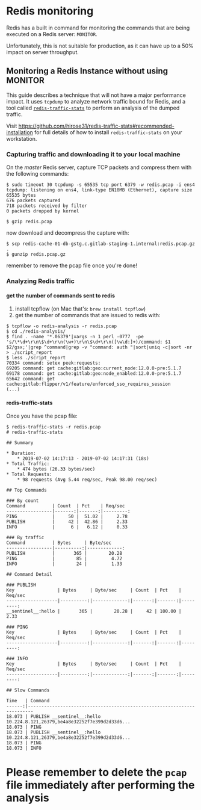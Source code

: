 # Redis monitoring

Redis has a built in command for monitoring the commands that are being executed on a Redis server: `MONITOR`.

Unfortunately, this is not suitable for production, as it can have up to a 50% impact on server throughput.

## Monitoring a Redis Instance without using MONITOR

This guide describes a technique that will not have a major performance impact. It uses `tcpdump` to analyze network traffic bound for Redis,
and a tool called [`redis-traffic-stats`](https://github.com/hirose31/redis-traffic-stats) to perform an analysis of the dumped traffic.

Visit https://github.com/hirose31/redis-traffic-stats#recommended-installation for full details of how to install `redis-traffic-stats` on your workstation.

### Capturing traffic and downloading it to your local machine

On the *master* Redis server, capture TCP packets and compress them with the following commands:

```shell
$ sudo timeout 30 tcpdump -s 65535 tcp port 6379 -w redis.pcap -i ens4
tcpdump: listening on ens4, link-type EN10MB (Ethernet), capture size 65535 bytes
676 packets captured
718 packets received by filter
0 packets dropped by kernel

$ gzip redis.pcap
```

now download and decompress the capture with:
```shell
$ scp redis-cache-01-db-gstg.c.gitlab-staging-1.internal:redis.pcap.gz .
$ gunzip redis.pcap.gz
```

remember to remove the pcap file once you're done!

### Analyzing Redis traffic

#### get the number of commands sent to redis ####

1. install tcpflow (on Mac that's: `brew install tcpflow`)
1. get the number of commands that are issued to redis with:
```shell
$ tcpflow -o redis-analysis -r redis.pcap
$ cd ./redis-analysis/
$ find . -name '*.06379'|xargs -n 1 perl -0777  -pe 's/\*\d+\r\n\$\d+\r\n(\w+)\r\n\$\d+\r\n([\w\d:]+)/command: $1 $2/gsx;'|grep ^command|grep -v "command: auth "|sort|uniq -c|sort -nr > ./script_report
$ less ./script_report
70334 command: setex peek:requests:
69205 command: get cache:gitlab:geo:current_node:12.0.0-pre:5.1.7
69178 command: get cache:gitlab:geo:node_enabled:12.0.0-pre:5.1.7
65642 command: get cache:gitlab:flipper/v1/feature/enforced_sso_requires_session
(...)
```

#### redis-traffic-stats ####

Once you have the pcap file:

```shell
$ redis-traffic-stats -r redis.pcap
# redis-traffic-stats

## Summary

* Duration:
    * 2019-07-02 14:17:13 - 2019-07-02 14:17:31 (18s)
* Total Traffic:
    * 474 bytes (26.33 bytes/sec)
* Total Requests:
    * 98 requests (Avg 5.44 req/sec, Peak 98.00 req/sec)

## Top Commands

### By count
Command          | Count  | Pct    | Req/sec
-----------------|-------:|-------:|---------:
PING             |     50 |  51.02 |     2.78
PUBLISH          |     42 |  42.86 |     2.33
INFO             |      6 |   6.12 |     0.33

### By traffic
Command          | Bytes     | Byte/sec
-----------------|----------:|-------------:
PUBLISH          |       365 |        20.28
PING             |        85 |         4.72
INFO             |        24 |         1.33

## Command Detail

### PUBLISH
Key                | Bytes     | Byte/sec     | Count  | Pct    | Req/sec
-------------------|----------:|-------------:|-------:|-------:|---------:
__sentinel__:hello |       365 |        20.28 |     42 | 100.00 |     2.33

### PING
Key                | Bytes     | Byte/sec     | Count  | Pct    | Req/sec
-------------------|----------:|-------------:|-------:|-------:|---------:

### INFO
Key                | Bytes     | Byte/sec     | Count  | Pct    | Req/sec
-------------------|----------:|-------------:|-------:|-------:|---------:

## Slow Commands

Time   | Command
------:|------------------------------------------------------------------------
18.073 | PUBLISH __sentinel__:hello 10.224.8.121,26379,be4a8e32252f7e399d2d33d6...
18.073 | PING
18.073 | PUBLISH __sentinel__:hello 10.224.8.121,26379,be4a8e32252f7e399d2d33d6...
18.073 | PING
18.073 | INFO
```

# Please remember to delete the `pcap` file immediately after performing the analysis

